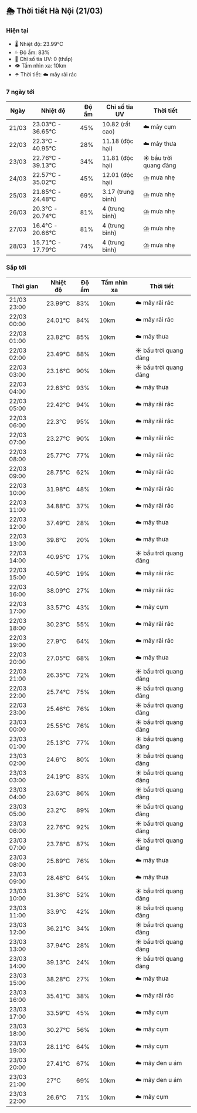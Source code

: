 ## 🌦️ Thời tiết Hà Nội (21/03)

### Hiện tại

- 🌡️ Nhiệt độ: 23.99℃
- 💦 Độ ẩm: 83%
- 🌟 Chỉ số tia UV: 0 (thấp)
- 👁️ Tầm nhìn xa: 10km
- ☂️ Thời tiết: ☁️ mây rải rác

### 7 ngày tới

| Ngày | Nhiệt độ | Độ ẩm | Chỉ số tia UV | Thời tiết |
| --- | --- | --- | --- | --- |
| 21/03 | 23.03℃ - 36.65℃ | 45% | 10.82 (rất cao) | ☁️ mây cụm |
| 22/03 | 22.3℃ - 40.95℃ | 28% | 11.18 (độc hại) | ☁️ mây thưa |
| 23/03 | 22.76℃ - 39.13℃ | 34% | 11.81 (độc hại) | ☀️ bầu trời quang đãng |
| 24/03 | 22.57℃ - 35.02℃ | 45% | 12.01 (độc hại) | ⛈️ mưa nhẹ |
| 25/03 | 21.85℃ - 24.48℃ | 69% | 3.17 (trung bình) | ⛈️ mưa nhẹ |
| 26/03 | 20.3℃ - 20.74℃ | 81% | 4 (trung bình) | ⛈️ mưa nhẹ |
| 27/03 | 16.4℃ - 20.66℃ | 81% | 4 (trung bình) | ⛈️ mưa nhẹ |
| 28/03 | 15.71℃ - 17.79℃ | 74% | 4 (trung bình) | ⛈️ mưa nhẹ |

### Sắp tới

| Thời gian | Nhiệt độ | Độ ẩm | Tầm nhìn xa | Thời tiết |
| --- | --- | --- | --- | --- |
| 21/03 23:00 | 23.99℃ | 83% | 10km | ☁️ mây rải rác |
| 22/03 00:00 | 24.01℃ | 84% | 10km | ☁️ mây rải rác |
| 22/03 01:00 | 23.82℃ | 85% | 10km | ☁️ mây thưa |
| 22/03 02:00 | 23.49℃ | 88% | 10km | ☀️ bầu trời quang đãng |
| 22/03 03:00 | 23.16℃ | 90% | 10km | ☀️ bầu trời quang đãng |
| 22/03 04:00 | 22.63℃ | 93% | 10km | ☁️ mây thưa |
| 22/03 05:00 | 22.42℃ | 94% | 10km | ☁️ mây rải rác |
| 22/03 06:00 | 22.3℃ | 95% | 10km | ☁️ mây rải rác |
| 22/03 07:00 | 23.27℃ | 90% | 10km | ☁️ mây rải rác |
| 22/03 08:00 | 25.77℃ | 77% | 10km | ☁️ mây rải rác |
| 22/03 09:00 | 28.75℃ | 62% | 10km | ☁️ mây rải rác |
| 22/03 10:00 | 31.98℃ | 48% | 10km | ☁️ mây rải rác |
| 22/03 11:00 | 34.88℃ | 37% | 10km | ☁️ mây rải rác |
| 22/03 12:00 | 37.49℃ | 28% | 10km | ☁️ mây thưa |
| 22/03 13:00 | 39.8℃ | 20% | 10km | ☁️ mây thưa |
| 22/03 14:00 | 40.95℃ | 17% | 10km | ☀️ bầu trời quang đãng |
| 22/03 15:00 | 40.59℃ | 19% | 10km | ☁️ mây rải rác |
| 22/03 16:00 | 38.09℃ | 27% | 10km | ☁️ mây rải rác |
| 22/03 17:00 | 33.57℃ | 43% | 10km | ☁️ mây cụm |
| 22/03 18:00 | 30.23℃ | 55% | 10km | ☁️ mây rải rác |
| 22/03 19:00 | 27.9℃ | 64% | 10km | ☁️ mây rải rác |
| 22/03 20:00 | 27.05℃ | 68% | 10km | ☁️ mây thưa |
| 22/03 21:00 | 26.35℃ | 72% | 10km | ☀️ bầu trời quang đãng |
| 22/03 22:00 | 25.74℃ | 75% | 10km | ☀️ bầu trời quang đãng |
| 22/03 23:00 | 25.46℃ | 76% | 10km | ☀️ bầu trời quang đãng |
| 23/03 00:00 | 25.55℃ | 76% | 10km | ☀️ bầu trời quang đãng |
| 23/03 01:00 | 25.13℃ | 77% | 10km | ☀️ bầu trời quang đãng |
| 23/03 02:00 | 24.6℃ | 80% | 10km | ☀️ bầu trời quang đãng |
| 23/03 03:00 | 24.19℃ | 83% | 10km | ☀️ bầu trời quang đãng |
| 23/03 04:00 | 23.63℃ | 86% | 10km | ☀️ bầu trời quang đãng |
| 23/03 05:00 | 23.2℃ | 89% | 10km | ☀️ bầu trời quang đãng |
| 23/03 06:00 | 22.76℃ | 92% | 10km | ☀️ bầu trời quang đãng |
| 23/03 07:00 | 23.78℃ | 87% | 10km | ☀️ bầu trời quang đãng |
| 23/03 08:00 | 25.89℃ | 76% | 10km | ☁️ mây thưa |
| 23/03 09:00 | 28.48℃ | 64% | 10km | ☁️ mây thưa |
| 23/03 10:00 | 31.36℃ | 52% | 10km | ☀️ bầu trời quang đãng |
| 23/03 11:00 | 33.9℃ | 42% | 10km | ☀️ bầu trời quang đãng |
| 23/03 12:00 | 36.21℃ | 34% | 10km | ☀️ bầu trời quang đãng |
| 23/03 13:00 | 37.94℃ | 28% | 10km | ☀️ bầu trời quang đãng |
| 23/03 14:00 | 39.13℃ | 24% | 10km | ☀️ bầu trời quang đãng |
| 23/03 15:00 | 38.28℃ | 27% | 10km | ☁️ mây thưa |
| 23/03 16:00 | 35.41℃ | 38% | 10km | ☁️ mây rải rác |
| 23/03 17:00 | 33.59℃ | 45% | 10km | ☁️ mây cụm |
| 23/03 18:00 | 30.27℃ | 56% | 10km | ☁️ mây cụm |
| 23/03 19:00 | 28.11℃ | 64% | 10km | ☁️ mây cụm |
| 23/03 20:00 | 27.41℃ | 67% | 10km | ☁️ mây đen u ám |
| 23/03 21:00 | 27℃ | 69% | 10km | ☁️ mây đen u ám |
| 23/03 22:00 | 26.6℃ | 71% | 10km | ☁️ mây cụm |
